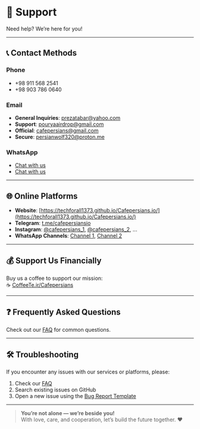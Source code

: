 # 💬 Support

Need help? We’re here for you!

---

## 📞 Contact Methods

### Phone
- +98 911 568 2541
- +98 903 786 0640

### Email
- **General Inquiries**: prezatabar@yahoo.com
- **Support**: pouryaairdrop@gmail.com
- **Official**: cafepersians@gmail.com
- **Secure**: persianwolf320@proton.me

### WhatsApp
- [Chat with us](https://wa.me/+989115682541)
- [Chat with us](https://wa.me/+989037860640)

---

## 🌐 Online Platforms

- **Website**: [https://techforall1373.github.io/Cafepersians.io/](https://techforall1373.github.io/Cafepersians.io/)
- **Telegram**: [t.me/cafepersiansio](https://t.me/cafepersiansio)
- **Instagram**: [@cafepersians_1](https://instagram.com/cafepersians_1), [@cafepersians_2](https://instagram.com/cafepersians_2), ...
- **WhatsApp Channels**: [Channel 1](https://whatsapp.com/channel/0029VazXKZPL2ATzkbqfge2G), [Channel 2](https://whatsapp.com/channel/0029VbBA6O26RGJCCAPcpM3H)

---

## 💰 Support Us Financially

Buy us a coffee to support our mission:  
☕ [CoffeeTe.ir/Cafepersians](http://www.coffeete.ir/Cafepersians)

---

## ❓ Frequently Asked Questions

Check out our [FAQ](docs/faq.md) for common questions.

---

## 🛠️ Troubleshooting

If you encounter any issues with our services or platforms, please:

1. Check our [FAQ](docs/faq.md)
2. Search existing issues on GitHub
3. Open a new issue using the [Bug Report Template](.github/ISSUE_TEMPLATE/bug_report.md)

---

> **You’re not alone — we’re beside you!**  
> With love, care, and cooperation, let’s build the future together. ❤️
